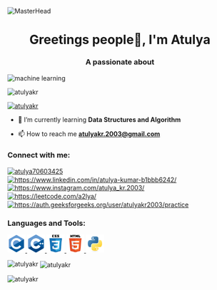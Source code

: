 ![MasterHead](https://cdn.mwallpapers.com/photos/celebrities/hd-wallpapers/izuku-midoriya-smiling-anime-boys-picture-in-picture-boku-no-hero-academia-anime-android-iphone-hd-wallpaper-background-downloadhd-wallpapers-desktop-background-android-iphone-1080p-4k-dfg9j.png)
<h1 align="center">Greetings people👋, I'm Atulya</h1>
<h3 align="center">A passionate about</h3>
<img align="center" alt="machine learning" width="400" src="https://media.geeksforgeeks.org/wp-content/cdn-uploads/machineLearning3.png">

<p align="centre"> <img src="https://komarev.com/ghpvc/?username=atulyakr&label=Profile%20views&color=0e75b6&style=flat" alt="atulyakr" /> </p>

<p align="left"> <a href="https://github.com/ryo-ma/github-profile-trophy"><img src="https://github-profile-trophy.vercel.app/?username=atulyakr" alt="atulyakr" /></a> </p>

- 🌱 I’m currently learning **Data Structures and Algorithm**

- 📫 How to reach me **atulyakr.2003@gmail.com**

<h3 align="left">Connect with me:</h3>
<p align="left">
<a href="https://twitter.com/atulya70603425" target="blank"><img align="center" src="https://raw.githubusercontent.com/rahuldkjain/github-profile-readme-generator/master/src/images/icons/Social/twitter.svg" alt="atulya70603425" height="30" width="40" /></a>
<a href="https://linkedin.com/in/https://www.linkedin.com/in/atulya-kumar-b1bbb6242/" target="blank"><img align="center" src="https://raw.githubusercontent.com/rahuldkjain/github-profile-readme-generator/master/src/images/icons/Social/linked-in-alt.svg" alt="https://www.linkedin.com/in/atulya-kumar-b1bbb6242/" height="30" width="40" /></a>
<a href="https://instagram.com/https://www.instagram.com/atulya_kr.2003/" target="blank"><img align="center" src="https://raw.githubusercontent.com/rahuldkjain/github-profile-readme-generator/master/src/images/icons/Social/instagram.svg" alt="https://www.instagram.com/atulya_kr.2003/" height="30" width="40" /></a>
<a href="https://www.leetcode.com/https://leetcode.com/a2lya/" target="blank"><img align="center" src="https://raw.githubusercontent.com/rahuldkjain/github-profile-readme-generator/master/src/images/icons/Social/leet-code.svg" alt="https://leetcode.com/a2lya/" height="30" width="40" /></a>
<a href="https://auth.geeksforgeeks.org/user/https://auth.geeksforgeeks.org/user/atulyakr2003/practice" target="blank"><img align="center" src="https://raw.githubusercontent.com/rahuldkjain/github-profile-readme-generator/master/src/images/icons/Social/geeks-for-geeks.svg" alt="https://auth.geeksforgeeks.org/user/atulyakr2003/practice" height="30" width="40" /></a>
</p>

<h3 align="left">Languages and Tools:</h3>
<p align="left"> <a href="https://www.cprogramming.com/" target="_blank" rel="noreferrer"> <img src="https://raw.githubusercontent.com/devicons/devicon/master/icons/c/c-original.svg" alt="c" width="40" height="40"/> </a> <a href="https://www.w3schools.com/cpp/" target="_blank" rel="noreferrer"> <img src="https://raw.githubusercontent.com/devicons/devicon/master/icons/cplusplus/cplusplus-original.svg" alt="cplusplus" width="40" height="40"/> </a> <a href="https://www.w3schools.com/css/" target="_blank" rel="noreferrer"> <img src="https://raw.githubusercontent.com/devicons/devicon/master/icons/css3/css3-original-wordmark.svg" alt="css3" width="40" height="40"/> </a> <a href="https://www.w3.org/html/" target="_blank" rel="noreferrer"> <img src="https://raw.githubusercontent.com/devicons/devicon/master/icons/html5/html5-original-wordmark.svg" alt="html5" width="40" height="40"/> </a> <a href="https://www.python.org" target="_blank" rel="noreferrer"> <img src="https://raw.githubusercontent.com/devicons/devicon/master/icons/python/python-original.svg" alt="python" width="40" height="40"/> </a> </p>

<p><img align="left" src="https://github-readme-stats.vercel.app/api/top-langs?username=atulyakr&show_icons=true&locale=en&layout=compact" alt="atulyakr" /></p>

<p>&nbsp;<img align="center" src="https://github-readme-stats.vercel.app/api?username=atulyakr&show_icons=true&locale=en" alt="atulyakr" /></p>

<p><img align="center" src="https://github-readme-streak-stats.herokuapp.com/?user=atulyakr&" alt="atulyakr" /></p>
